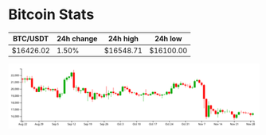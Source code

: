 # Bitcoin Stats

BTC/USDT|24h change|24h high|24h low|
|---|---|---|---|
|$16426.02|1.50%|$16548.71|$16100.00|

<img src="./chart.svg">
